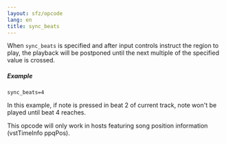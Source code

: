 ```yaml
---
layout: sfz/opcode
lang: en
title: sync_beats
---
```

When `sync_beats` is specified and after input controls instruct the region to play,
the playback will be postponed until the next multiple of the specified value
is crossed.

##### Example

```
sync_beats=4
```

In this example, if note is pressed in beat 2 of current track, note won't be
played until beat 4 reaches.

This opcode will only work in hosts featuring song position information
(vstTimeInfo ppqPos).

